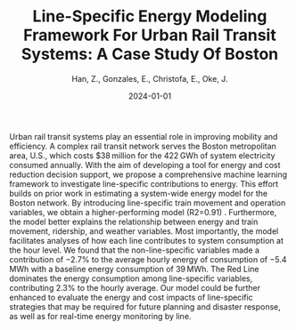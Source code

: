 ﻿---
title: "Line-Specific Energy Modeling Framework For Urban Rail Transit Systems: A Case Study Of Boston"
author: Han, Z., Gonzales, E., Christofa, E., Oke, J.
status: Published
type: journal
citation: "<em>Transportation Research Record</em>, <b>2678</b>(1)"
comments: no
doi: 10.1177/03611981231170181
date: 2024-01-01
---

Urban rail transit systems play an essential role in improving mobility and efficiency. A complex rail transit network serves the Boston metropolitan area, U.S., which costs $38 million for the 422 GWh of system electricity consumed annually. With the aim of developing a tool for energy and cost reduction decision support, we propose a comprehensive machine learning framework to investigate line-specific contributions to energy. This effort builds on prior work in estimating a system-wide energy model for the Boston network. By introducing line-specific train movement and operation variables, we obtain a higher-performing model 
(R2=0.91)
. Furthermore, the model better explains the relationship between energy and train movement, ridership, and weather variables. Most importantly, the model facilitates analyses of how each line contributes to system consumption at the hour level. We found that the non-line-specific variables made a contribution of −2.7% to the average hourly energy of consumption of −5.4 MWh with a baseline energy consumption of 39 MWh. The Red Line dominates the energy consumption among line-specific variables, contributing 2.3% to the hourly average. Our model could be further enhanced to evaluate the energy and cost impacts of line-specific strategies that may be required for future planning and disaster response, as well as for real-time energy monitoring by line.
